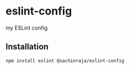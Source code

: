 # eslint-config

my ESLint config

## Installation

```
npm install eslint @sachinraja/eslint-config
```
